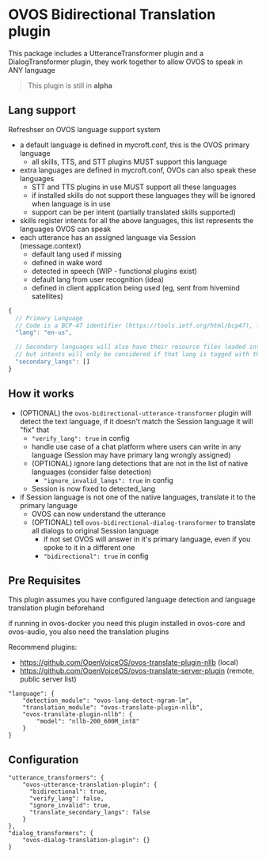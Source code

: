 # OVOS Bidirectional Translation plugin

This package includes a UtteranceTransformer plugin and a DialogTransformer plugin, they work together to allow OVOS to speak in ANY language

> This plugin is still in **alpha**

## Lang support

Refreshser on OVOS language support system

- a default language is defined in mycroft.conf, this is the OVOS primary language
  - all skills, TTS, and STT plugins MUST support this language
- extra languages are defined in mycroft.conf, OVOs can also speak these languages
  - STT and TTS plugins in use MUST support all these languages
  - if installed skills do not support these languages they will be ignored when language is in use
  - support can be per intent (partially translated skills supported)
- skills register intents for all the above languages, this list represents the languages OVOS can speak
- each utterance has an assigned language via Session (message.context)
  - default lang used if missing
  - defined in wake word
  - detected in speech (WIP - functional plugins exist)
  - default lang from user recognition (idea)
  - defined in client application being used (eg, sent from hivemind satellites)

```javascript
{
  // Primary Language
  // Code is a BCP-47 identifier (https://tools.ietf.org/html/bcp47), lowercased
  "lang": "en-us",

  // Secondary languages will also have their resource files loaded into memory
  // but intents will only be considered if that lang is tagged with the utterance at STT step
  "secondary_langs": []
}
```

## How it works

- (OPTIONAL) the `ovos-bidirectional-utterance-transformer` plugin will detect the text language, if it doesn't match the Session language it will "fix" that
  - `"verify_lang": true` in config
  - handle use case of a chat platform where users can write in any language (Session may have primary lang wrongly assigned)
  - (OPTIONAL) ignore lang detections that are not in the list of native languages (consider false detection)
    - `"ignore_invalid_langs": true` in config
  - Session is now fixed to detected_lang
- if Session language is not one of the native languages, translate it to the primary language
  - OVOS can now understand the utterance
  - (OPTIONAL) tell `ovos-bidirectional-dialog-transformer` to translate all dialogs to original Session language
    - if not set OVOS will answer in it's primary language, even if you spoke to it in a different one
    - `"bidirectional": true` in config

## Pre Requisites

This plugin assumes you have configured language detection and language translation plugin beforehand

if running in ovos-docker you need this plugin installed in ovos-core and ovos-audio, you also need the translation plugins

Recommend plugins:
- https://github.com/OpenVoiceOS/ovos-translate-plugin-nllb (local)
- https://github.com/OpenVoiceOS/ovos-translate-server-plugin  (remote, public server list)

```
"language": {
    "detection_module": "ovos-lang-detect-ngram-lm",
    "translation_module": "ovos-translate-plugin-nllb",
    "ovos-translate-plugin-nllb": {
        "model": "nllb-200_600M_int8"
    }
}
```

## Configuration

```
"utterance_transformers": {
    "ovos-utterance-translation-plugin": {
      "bidirectional": true,
      "verify_lang": false,
      "ignore_invalid": true,
      "translate_secondary_langs": false
    }
},
"dialog_transformers": {
    "ovos-dialog-translation-plugin": {}
}
```
